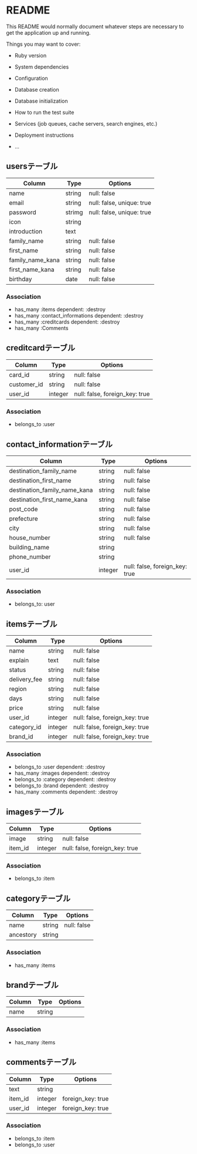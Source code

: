 # README

This README would normally document whatever steps are necessary to get the
application up and running.

Things you may want to cover:

* Ruby version

* System dependencies

* Configuration

* Database creation

* Database initialization

* How to run the test suite

* Services (job queues, cache servers, search engines, etc.)

* Deployment instructions

* ...
## usersテーブル

|Column|Type|Options|
|------|----|-------|
|name|string|null: false|
|email|string|null: false, unique: true|
|password|strimg|null: false, unique: true|
|icon|string|
|introduction|text|
|family_name|string|null: false|
|first_name|string|null: false|
|family_name_kana|string|null: false|
|first_name_kana|string|null: false|
|birthday|date|null: false|

### Association
- has_many :items dependent: :destroy
- has_many :contact_informations dependent: :destroy
- has_many :creditcards dependent: :destroy
- has_many :Comments 


## creditcardテーブル

|Column|Type|Options|
|------|----|-------|
|card_id|string|null: false|
|customer_id|string|null: false|
|user_id|integer|null: false, foreign_key: true|

### Association
- belongs_to :user


## contact_informationテーブル

Column|Type|Options|
|------|----|-------|
|destination_family_name|string|null: false|
|destination_first_name|string|null: false|
|destination_family_name_kana|string|null: false|
|destination_first_name_kana|string|null: false|
|post_code|string|null: false|
|prefecture|string|null: false|
|city|string|null: false|
|house_number|string|null: false|
|building_name|string|
|phone_number|string|
|user_id|integer|null: false, foreign_key: true|

### Association
- belongs_to: user


## itemsテーブル

|Column|Type|Options|
|------|----|-------|
|name|string|null: false|
|explain|text|null: false|
|status|string|null: false|
|delivery_fee|string|null: false|
|region|string|null: false|
|days|string|null: false|
|price|string|null: false|
|user_id|integer|null: false, foreign_key: true|
|category_id|integer|null: false, foreign_key: true|
|brand_id|integer|null: false, foreign_key: true|

### Association
- belongs_to :user dependent: :destroy
- has_many :images dependent: :destroy
- belongs_to :category dependent: :destroy
- belongs_to :brand dependent: :destroy
- has_many :comments dependent: :destroy


## imagesテーブル

|Column|Type|Options|
|------|----|-------|
|image|string|null: false|
|item_id|integer|null: false, foreign_key: true|

### Association
- belongs_to :item


## categoryテーブル

|Column|Type|Options|
|------|----|-------|
|name|string|null: false|
|ancestory|string|

### Association
- has_many :items


## brandテーブル

|Column|Type|Options|
|------|----|-------|
|name|string|

### Association
- has_many :items


## commentsテーブル

|Column|Type|Options|
|------|----|-------|
|text|string|
|item_id|integer|foreign_key: true|
|user_id|integer|foreign_key: true|

### Association
- belongs_to :item
- belongs_to :user
